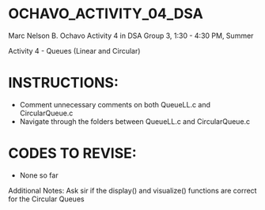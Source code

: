 # OCHAVO_ACTIVITY_04_DSA

Marc Nelson B. Ochavo Activity 4 in DSA Group 3, 1:30 - 4:30 PM, Summer

Activity 4 - Queues (Linear and Circular) 

# INSTRUCTIONS:
- Comment unnecessary comments on both QueueLL.c and CircularQueue.c
- Navigate through the folders between QueueLL.c and CircularQueue.c

# CODES TO REVISE:
- None so far

Additional Notes: Ask sir if the display() and visualize() functions are correct for the Circular Queues